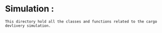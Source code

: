 # Simulation :
    This directory hold all the classes and functions related to the cargo devlivery simulation.